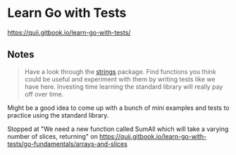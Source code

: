 # Learn Go with Tests

https://quii.gitbook.io/learn-go-with-tests/

## Notes

> Have a look through the [strings](https://pkg.go.dev/strings) package. Find functions you think could be useful and experiment with them by writing tests like we have here. Investing time learning the standard library will really pay off over time.

Might be a good idea to come up with a bunch of mini examples and tests to practice using the standard library.


Stopped at "We need a new function called SumAll which will take a varying number of slices, returning" on https://quii.gitbook.io/learn-go-with-tests/go-fundamentals/arrays-and-slices